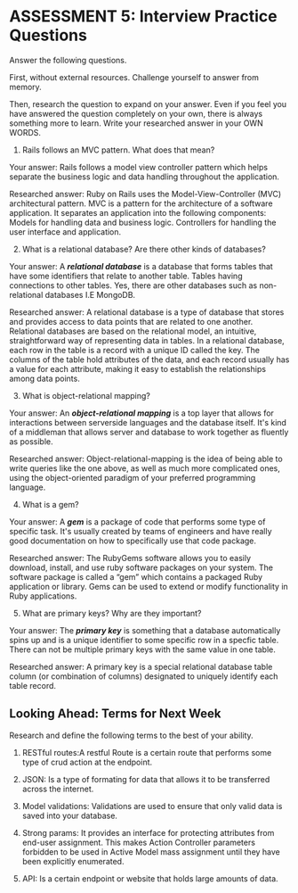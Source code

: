 # ASSESSMENT 5: Interview Practice Questions
Answer the following questions.

First, without external resources. Challenge yourself to answer from memory.

Then, research the question to expand on your answer. Even if you feel you have answered the question completely on your own, there is always something more to learn. Write your researched answer in your OWN WORDS.

1. Rails follows an MVC pattern. What does that mean?

  Your answer: Rails follows a model view controller pattern which helps separate the business logic and data handling throughout the application.

  Researched answer:
  Ruby on Rails uses the Model-View-Controller (MVC) architectural pattern. MVC is a pattern for the architecture of a software application. It separates an application into the following components: Models for handling data and business logic. Controllers for handling the user interface and application.



2. What is a relational database? Are there other kinds of databases?

  Your answer: A ***relational database*** is a database that forms tables that have some identifiers that relate to another table. Tables having connections to other tables. Yes, there are other databases such as non-relational databases I.E MongoDB.

  Researched answer:
  A relational database is a type of database that stores and provides access to data points that are related to one another. Relational databases are based on the relational model, an intuitive, straightforward way of representing data in tables. In a relational database, each row in the table is a record with a unique ID called the key. The columns of the table hold attributes of the data, and each record usually has a value for each attribute, making it easy to establish the relationships among data points.



3. What is object-relational mapping?

  Your answer: An ***object-relational mapping*** is a top layer that allows for interactions between serverside languages and the database itself. It's kind of a middleman that allows server and database to work together as fluently as possible. 

  Researched answer:
  Object-relational-mapping is the idea of being able to write queries like the one above, as well as much more complicated ones, using the object-oriented paradigm of your preferred programming language.



4. What is a gem?

  Your answer: A ***gem*** is a package of code that performs some type of specific task. It's usually created by teams of engineers and have really good documentation on how to specifically use that code package.

  Researched answer:
  The RubyGems software allows you to easily download, install, and use ruby software packages on your system. The software package is called a “gem” which contains a packaged Ruby application or library. Gems can be used to extend or modify functionality in Ruby applications.


5. What are primary keys? Why are they important?

  Your answer: 
  The ***primary key*** is something that a database automatically spins up and is a unique identifier to some specific row in a specfic table. There can not be multiple primary keys with the same value in one table.

  Researched answer:
  A primary key is a special relational database table column (or combination of columns) designated to uniquely identify each table record.



## Looking Ahead: Terms for Next Week
Research and define the following terms to the best of your ability.

1. RESTful routes:A restful Route is a certain route that performs some type of crud action at the endpoint.

2. JSON: Is a type of formating for data that allows it to be transferred across the internet.

3. Model validations: Validations are used to ensure that only valid data is saved into your database.

4. Strong params: It provides an interface for protecting attributes from end-user assignment. This makes Action Controller parameters forbidden to be used in Active Model mass assignment until they have been explicitly enumerated.

5. API: Is a certain endpoint or website that holds large amounts of data. 
